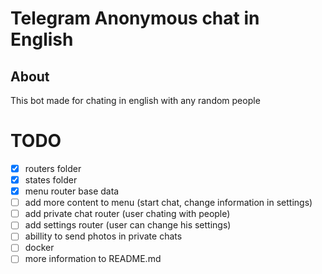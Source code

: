 # Telegram Anonymous chat in English
## About
This bot made for chating in english with any random people


# TODO
- [x] routers folder <br>
- [x] states folder <br>
- [x] menu router base data<br>
- [ ] add more content to menu (start chat, change information in settings)<br>
- [ ] add private chat router (user chating with people)<br>
- [ ] add settings router (user can change his settings)<br>
- [ ] abillity to send photos in private chats<br>
- [ ] docker<br>
- [ ] more information to README.md<br>
